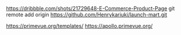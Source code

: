 https://dribbble.com/shots/21729648-E-Commerce-Product-Page
git remote add origin https://github.com/Henrykariuki/launch-mart.git

https://primevue.org/templates/
https://apollo.primevue.org/
